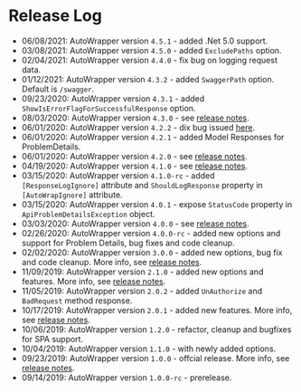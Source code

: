 
# Release Log

* 06/08/2021: AutoWrapper version `4.5.1` - added .Net 5.0 support.
* 03/08/2021: AutoWrapper version `4.5.0` - added `ExcludePaths` option.
* 02/04/2021: AutoWrapper version `4.4.0` - fix bug on logging request data.
* 01/12/2021: AutoWrapper version `4.3.2` - added `SwaggerPath` option. Default is `/swagger`.
* 09/23/2020: AutoWrapper version `4.3.1` - added `ShowIsErrorFlagForSuccessfulResponse` option.
* 08/03/2020: AutoWrapper version `4.3.0` - see [release notes](https://vmsdurano.com/autowrapper-4-3-0-released/). 
* 06/01/2020: AutoWrapper version `4.2.2` - dix bug issued [here](https://github.com/proudmonkey/AutoWrapper/issues/55). 
* 06/01/2020: AutoWrapper version `4.2.1` - added Model Responses for ProblemDetails.
* 06/01/2020: AutoWrapper version `4.2.0` - see [release notes](https://vmsdurano.com/autowrapper-4-2-0-released/).
* 04/19/2020: AutoWrapper version `4.1.0` - see [release notes](https://vmsdurano.com/autowrapper-4-1-0-released/).
* 03/15/2020: AutoWrapper version `4.1.0-rc` - added `[ResponseLogIgnore]` attribute and `ShouldLogResponse` property in `[AutoWrapIgnore]` attribute.
* 03/15/2020: AutoWrapper version `4.0.1` - expose `StatusCode` property in `ApiProblemDetailsException` object.
* 03/03/2020: AutoWrapper version `4.0.0` - see [release notes](https://vmsdurano.com/autowrapper-now-supports-problemdetails/).
* 02/26/2020: AutoWrapper version `4.0.0-rc` - added new options and support for Problem Details, bug fixes and code cleanup.
* 02/02/2020: AutoWrapper version `3.0.0` - added new options, bug fix and code cleanup. More info, see [release notes](https://vmsdurano.com/autowrapper-version-3-0-0-released/).
* 11/09/2019: AutoWrapper version `2.1.0` - added new options and features. More info, see [release notes](https://vmsdurano.com/autowrapper-version-2-1-0-released/).
* 11/05/2019: AutoWrapper version `2.0.2` - added `UnAuthorize` and `BadRequest` method response.
* 10/17/2019: AutoWrapper version `2.0.1` - added new features. More info, see [release notes](https://vmsdurano.com/autowrapper-version-2-is-now-released/).
* 10/06/2019: AutoWrapper version `1.2.0` - refactor, cleanup and bugfixes for SPA support.
* 10/04/2019: AutoWrapper version `1.1.0` - with newly added options.
* 09/23/2019: AutoWrapper version `1.0.0` - offcial release. More info, see [release notes](https://vmsdurano.com/autowrapper-is-officially-released/).
* 09/14/2019: AutoWrapper version `1.0.0-rc` - prerelease. 
